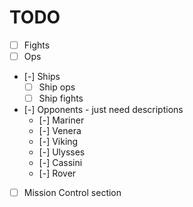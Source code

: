 # TODO

- [ ] Fights
- [ ] Ops
- [-] Ships
  - [ ] Ship ops
  - [ ] Ship fights
- [-] Opponents - just need descriptions
  - [-] Mariner
  - [-] Venera
  - [-] Viking
  - [-] Ulysses
  - [-] Cassini
  - [-] Rover
- [ ] Mission Control section
